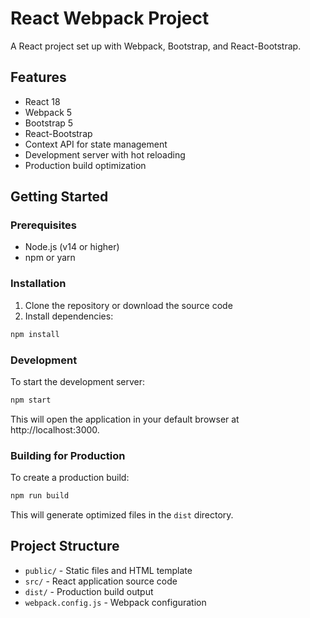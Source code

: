 # React Webpack Project

A React project set up with Webpack, Bootstrap, and React-Bootstrap.

## Features

- React 18
- Webpack 5
- Bootstrap 5
- React-Bootstrap
- Context API for state management
- Development server with hot reloading
- Production build optimization

## Getting Started

### Prerequisites

- Node.js (v14 or higher)
- npm or yarn

### Installation

1. Clone the repository or download the source code
2. Install dependencies:

```bash
npm install
```

### Development

To start the development server:

```bash
npm start
```

This will open the application in your default browser at http://localhost:3000.

### Building for Production

To create a production build:

```bash
npm run build
```

This will generate optimized files in the `dist` directory.

## Project Structure

- `public/` - Static files and HTML template
- `src/` - React application source code
- `dist/` - Production build output
- `webpack.config.js` - Webpack configuration
